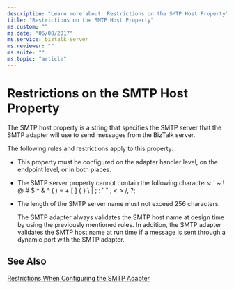 ```yaml
---
description: "Learn more about: Restrictions on the SMTP Host Property"
title: "Restrictions on the SMTP Host Property"
ms.custom: ""
ms.date: "06/08/2017"
ms.service: biztalk-server
ms.reviewer: ""
ms.suite: ""
ms.topic: "article"
---
```

# Restrictions on the SMTP Host Property
The SMTP host property is a string that specifies the SMTP server that the SMTP adapter will use to send messages from the BizTalk server.  
  
 The following rules and restrictions apply to this property:  
  
- This property must be configured on the adapter handler level, on the endpoint level, or in both places.  
  
- The SMTP server property cannot contain the following characters: ` ~ ! @ # $ ^ & * ( ) = + [ ] { } \ &#124; ; : ' " , \< \> /, ?;  
  
- The length of the SMTP server name must not exceed 256 characters.  
  
  The SMTP adapter always validates the SMTP host name at design time by using the previously mentioned rules. In addition, the SMTP adapter validates the SMTP host name at run time if a message is sent through a dynamic port with the SMTP adapter.  
  
## See Also  
 [Restrictions When Configuring the SMTP Adapter](../core/restrictions-when-configuring-the-smtp-adapter.md)
